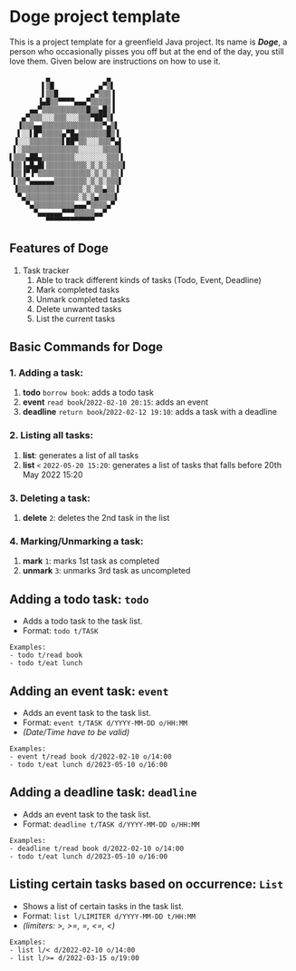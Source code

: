 # Doge project template

This is a project template for a greenfield Java project. Its name is **_Doge_**, a person who occasionally pisses you off but at the end of the day, you still love them. Given below are instructions on how to use it.

```
         ▄              ▄    
        ▌▒█           ▄▀▒▌   
        ▌▒▒█        ▄▀▒▒▒▐   
       ▐▄█▒▒▀▀▀▀▄▄▄▀▒▒▒▒▒▐   
     ▄▄▀▒▒▒▒▒▒▒▒▒▒▒█▒▒▄█▒▐   
   ▄▀▒▒▒░░░▒▒▒░░░▒▒▒▀██▀▒▌   
  ▐▒▒▒▄▄▒▒▒▒▒▒▒▒▒▒▒▒▒▒▒▀▄▒▌  
  ▌░░▌█▀▒▒▒▒▒▄▀█▄▒▒▒▒▒▒▒█▒▐  
 ▐░░░▒▒▒▒▒▒▒▒▌██▀▒▒░░░▒▒▒▀▄▌ 
 ▌░▒▒▒▒▒▒▒▒▒▒▒▒▒▒░░░░░░▒▒▒▒▌ 
▌▒▒▒▄██▄▒▒▒▒▒▒▒▒░░░░░░░░▒▒▒▐ 
▐▒▒▐▄█▄█▌▒▒▒▒▒▒▒▒▒▒░▒░▒░▒▒▒▒▌
▐▒▒▐▀▐▀▒▒▒▒▒▒▒▒▒▒▒▒▒░▒░▒░▒▒▐ 
 ▌▒▒▀▄▄▄▄▄▄▒▒▒▒▒▒▒▒░▒░▒░▒▒▒▌ 
 ▐▒▒▒▒▒▒▒▒▒▒▒▒▒▒▒▒░▒░▒▒▄▒▒▐  
  ▀▄▒▒▒▒▒▒▒▒▒▒▒▒▒░▒░▒▄▒▒▒▒▌  
    ▀▄▒▒▒▒▒▒▒▒▒▒▄▄▄▀▒▒▒▒▄▀   
      ▀▄▄▄▄▄▄▀▀▀▒▒▒▒▒▄▄▀     
         ▀▀▀▀▀▀▀▀▀▀▀▀        
```

## Features of Doge
1. Task tracker
   1. Able to track different kinds of tasks (Todo, Event, Deadline)
   2. Mark completed tasks
   3. Unmark completed tasks
   4. Delete unwanted tasks
   5. List the current tasks

## Basic Commands for Doge
### 1. Adding a task:
1. **todo** `borrow book`: adds a todo task
2. **event** `read book`/`2022-02-10 20:15`: adds an event
3. **deadline** `return book`/`2022-02-12 19:10`: adds a task with a deadline


### 2. Listing all tasks:
1. **list**: generates a list of all tasks
2. **list** `<` `2022-05-20 15:20`: generates a list of tasks that falls before 20th May 2022 15:20

### 3. Deleting a task:
   1. **delete** `2`: deletes the 2nd task in the list


### 4. Marking/Unmarking a task:
   1. **mark** `1`: marks 1st task as completed
   2. **unmark** `3`: unmarks 3rd task as uncompleted


## Adding a todo task: `todo`
- Adds a todo task to the task list. 
- Format: `todo t/TASK`
```
Examples:
- todo t/read book
- todo t/eat lunch
```

## Adding an event task: `event`
- Adds an event task to the task list.
- Format: `event t/TASK d/YYYY-MM-DD o/HH:MM`
- *(Date/Time have to be valid)*
```
Examples:
- event t/read book d/2022-02-10 o/14:00
- todo t/eat lunch d/2023-05-10 o/16:00
```

## Adding a deadline task: `deadline`
- Adds an event task to the task list.
- Format: `deadline t/TASK d/YYYY-MM-DD o/HH:MM`
```
Examples:
- deadline t/read book d/2022-02-10 o/14:00
- todo t/eat lunch d/2023-05-10 o/16:00
```

## Listing certain tasks based on occurrence: `List`
- Shows a list of certain tasks in the task list.
- Format: `list l/LIMITER d/YYYY-MM-DD t/HH:MM`
- *(limiters: >, >=, =, <=, <)*
```
Examples:
- list l/< d/2022-02-10 o/14:00
- list l/>= d/2022-03-15 o/19:00
```
